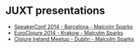 # JUXT presentations

* [SpeakerConf 2014 - Barcelona - Malcolm Sparks](/speakerconf-2014)
* [EuroClojure 2014 - Krakow - Malcolm Sparks](/euroclojure-2014)
* [Clojure Ireland Meetup - Dublin - Malcolm Sparks](/clojure-ireland)
